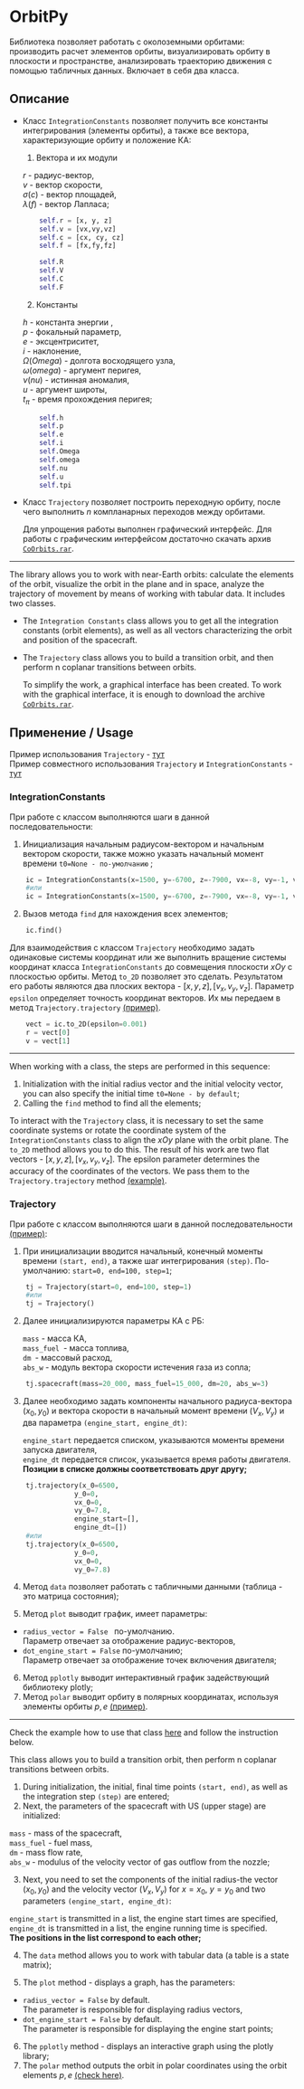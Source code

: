 # OrbitPy
Библиотека позволяет работать с околоземными орбитами: производить расчет элементов орбиты, визуализировать орбиту в плоскости и пространстве, анализировать траекторию движения c помощью табличных данных. Включает в себя два класса.

## Описание
- Класс `IntegrationConstants` позволяет получить все константы интегрирования (элементы орбиты), а также все вектора, характеризующие орбиту и положение КА:

    1. Вектора и их модули<br>

    $r$ - радиус-вектор, <br>
    $v$ - вектор скорости, <br>
    $\sigma (c)$ - вектор площадей, <br>
    $\lambda (f)$ - вектор Лапласа; <br>
    ```Python
        self.r = [x, y, z]
        self.v = [vx,vy,vz]
        self.c = [cx, cy, cz]
        self.f = [fx,fy,fz]

        self.R
        self.V
        self.C
        self.F
    ```
    2. Константы <br>

    $h$ - константа энергии ,<br>
    $p$ - фокальный параметр, <br>
    $e$ - эксцентриситет, <br>
    $i$ - наклонение, <br>
    $\Omega (Omega)$ - долгота восходящего узла, <br>
    $\omega (omega)$ - аргумент перигея, <br>
    $\nu (nu)$ - истинная аномалия, <br>
    $u$ - аргумент широты, <br>
    $t_\pi$ - время прохождения перигея; <br>
    ```Python
        self.h
        self.p
        self.e
        self.i
        self.Omega
        self.omega
        self.nu
        self.u
        self.tpi
    ```

 - Класс `Trajectory` позволяет построить переходную орбиту, после чего выполнить $n$ компланарных переходов между орбитами.

    Для упрощения работы выполнен графический интерфейс. Для работы с графическим интерфейсом достаточно скачать архив [`CoOrbits.rar`](https://drive.google.com/drive/folders/17P1J4EJGzzcqf8U4UE_4dyKV3q8pbJ0R?usp=share_link).

---
The library allows you to work with near-Earth orbits: calculate the elements of the orbit, visualize the orbit in the plane and in space, analyze the trajectory of movement by means of working with tabular data. It includes two classes.

- The `Integration Constants` class allows you to get all the integration constants (orbit elements), as well as all vectors characterizing the orbit and position of the spacecraft.
 - The `Trajectory` class allows you to build a transition orbit, and then perform n coplanar transitions between orbits.

    To simplify the work, a graphical interface has been created. To work with the graphical interface, it is enough to download the archive [`CoOrbits.rar`](https://drive.google.com/drive/folders/17P1J4EJGzzcqf8U4UE_4dyKV3q8pbJ0R?usp=share_link).

## Применение / Usage
Пример использования `Trajectory` - [тут](example_usage.ipynb) <br>
Пример совместного использования `Trajectory` и `IntegrationConstants` - [тут](example_connection.ipynb)

### IntegrationConstants <br>
При работе с классом выполняются шаги в данной последовательности:
1. Инициализация начальным радиусом-вектором и начальным вектором скорости, также можно указать начальный момент времени `t0=None - по-умолчанию` ;
```Python
    ic = IntegrationConstants(x=1500, y=-6700, z=-7900, vx=-8, vy=-1, vz=1, t0=21600)
    #или
    ic = IntegrationConstants(x=1500, y=-6700, z=-7900, vx=-8, vy=-1, vz=1)
```
2. Вызов метода `find` для нахождения всех элементов;
```Python
    ic.find()
```
Для взаимодействия с классом `Trajectory` необходимо задать одинаковые системы координат или же выполнить вращение системы координат класса `IntegrationConstants` до совмещения плоскости $xOy$ c плоскостью орбиты. Метод `to_2D` позволяет это сделать. Результатом его работы являются два плоских вектора - $[x,y,z], [v_x,v_y,v_z]$. Параметр `epsilon` определяет точность координат векторов. Их мы передаем в метод `Trajectory.trajectory` [(пример)](example_connection.ipynb).
```Python
    vect = ic.to_2D(epsilon=0.001)
    r = vect[0]
    v = vect[1]
```
---
When working with a class, the steps are performed in this sequence:
1. Initialization with the initial radius vector and the initial velocity vector, you can also specify the initial time `t0=None - by default`;
2. Calling the `find` method to find all the elements; 

To interact with the `Trajectory` class, it is necessary to set the same coordinate systems or rotate the coordinate system of the `IntegrationConstants` class to align the $xOy$ plane with the orbit plane. The `to_2D` method allows you to do this. The result of his work are two flat vectors - $[x,y,z], [v_x,v_y,v_z]$. The epsilon parameter determines the accuracy of the coordinates of the vectors. We pass them to the `Trajectory.trajectory` method [(example)](example_connection.ipynb).

### Trajectory<br>
При работе с классом выполняются шаги в данной последовательности [(пример)](example_usage.ipynb):
1. При инициализации вводится начальный, конечный моменты времени `(start, end)`, а также шаг интегрирования `(step)`. По-умолчанию: `start=0, end=100, step=1`;
```Python
    tj = Trajectory(start=0, end=100, step=1)
    #или
    tj = Trajectory()
```
2. Далее инициализируются параметры КА с РБ:

    `mass` - масса КА,<br>
    `mass_fuel `- масса топлива,<br>
    `dm `- массовый расход,<br>
    `abs_w` - модуль вектора скорости истечения газа из сопла;
```Python
    tj.spacecraft(mass=20_000, mass_fuel=15_000, dm=20, abs_w=3)
```
3. Далее необходимо задать компоненты начального радиуса-вектора $(x_0, y_0)$ и вектора скорости в начальный момент времени $(V_x, V_y)$ и два параметра `(engine_start, engine_dt)`: 

    `engine_start` передается списком, указываются моменты времени запуска двигателя, <br>
    `engine_dt` передается список, указывается время работы двигателя. <br>
    <b> Позиции в списке должны соответствовать друг другу; </b>
```Python
    tj.trajectory(x_0=6500,
                y_0=0,
                vx_0=0,
                vy_0=7.8,
                engine_start=[],
                engine_dt=[])
    #или
    tj.trajectory(x_0=6500,
                y_0=0,
                vx_0=0,
                vy_0=7.8)

```
4. Метод `data` позволяет работать с табличными данными (таблица - это матрица состояния);

5. Метод `plot` выводит график, имеет параметры:
- `radius_vector = False ` по-умолчанию. <br>
Параметр отвечает за отображение радиус-векторов,
- `dot_engine_start = False` по-умолчанию;<br>
    Параметр отвечает за отображение точек включения двигателя;

6. Метод `pplotly` выводит интерактивный график задействующий библиотеку plotly;
7. Метод `polar` выводит орбиту в полярных координатах, используя элементы орбиты $p,e$ [(пример)](example_connection.ipynb).

---

Check the example how to use that class [here](example_usage.ipynb) and follow the instruction below. <br>

This class allows you to build a transition orbit, then perform n coplanar transitions between orbits.
 1. During initialization, the initial, final time points `(start, end)`, as well as the integration step `(step)` are entered;
 2. Next, the parameters of the spacecraft with US (upper stage) are initialized:

`mass` - mass of the spacecraft, <br>
`mass_fuel` - fuel mass, <br>
`dm` - mass flow rate, <br>
`abs_w` - modulus of the velocity vector of gas outflow from the nozzle;

 3. Next, you need to set the components of the initial radius-the vector $(x_0, y_0)$ and the velocity vector $(V_x, V_y)$ for $x=x_0$, $y=y_0$
and two parameters `(engine_start, engine_dt)`:

`engine_start` is transmitted in a list, the engine start times are specified, <br>
`engine_dt` is transmitted in a list, the engine running time is specified. <br>
 <b> The positions in the list correspond to each other; </b>

 4. The `data` method allows you to work with tabular data (a table is a state matrix);

 5. The `plot` method - displays a graph, has the parameters:
- `radius_vector = False` by default. <br>
The parameter is responsible for displaying radius vectors,
- `dot_engine_start = False` by default. <br>
The parameter is responsible for displaying the engine start points;

 6. The `pplotly` method - displays an interactive graph using the plotly library;
 7. The `polar` method outputs the orbit in polar coordinates using the orbit elements $p,e$ [(check here)](example_connection.ipynb).
